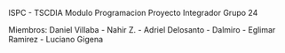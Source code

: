 ISPC - TSCDIA
Modulo Programacion 
Proyecto Integrador
Grupo 24

Miembros:
Daniel Villaba - Nahir Z. - Adriel Delosanto - Dalmiro - Eglimar Ramirez - Luciano Gigena